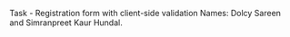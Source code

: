 Task - Registration form with client-side validation
Names: Dolcy Sareen and Simranpreet Kaur Hundal.
